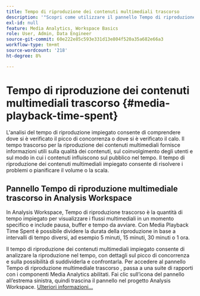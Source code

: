 ```yaml
---
title: Tempo di riproduzione dei contenuti multimediali trascorso
description: '"Scopri come utilizzare il pannello Tempo di riproduzione multimediale trascorso per analizzare il tempo di riproduzione trascorso e capire il picco di concorrenza e dove si è verificato il calo."'
exl-id: null
feature: Media Analytics, Workspace Basics
role: User, Admin, Data Engineer
source-git-commit: 60e222e85c593e331d13e804f520a35a682e66a3
workflow-type: tm+mt
source-wordcount: '218'
ht-degree: 8%

---
```


# Tempo di riproduzione dei contenuti multimediali trascorso {#media-playback-time-spent}

L&#39;analisi del tempo di riproduzione impiegato consente di comprendere dove si è verificato il picco di concorrenza o dove si è verificato il calo. Il tempo trascorso per la riproduzione dei contenuti multimediali fornisce informazioni utili sulla qualità dei contenuti, sul coinvolgimento degli utenti e sul modo in cui i contenuti influiscono sul pubblico nel tempo. Il tempo di riproduzione dei contenuti multimediali impiegato consente di risolvere i problemi o pianificare il volume o la scala.

## Pannello Tempo di riproduzione multimediale trascorso in Analysis Workspace

In Analysis Workspace, Tempo di riproduzione trascorso è la quantità di tempo impiegato per visualizzare i flussi multimediali in un momento specifico e include pausa, buffer e tempo da avviare. Con Media Playback Time Spent è possibile dividere la durata della riproduzione in base a intervalli di tempo diversi, ad esempio 5 minuti, 15 minuti, 30 minuti o 1 ora.


Il tempo di riproduzione dei contenuti multimediali impiegato consente di analizzare la riproduzione nel tempo, con dettagli sul picco di concorrenza e sulla possibilità di suddividerla e confrontarla. Per accedere al pannello Tempo di riproduzione multimediale trascorso , passa a una suite di rapporti con i componenti Media Analytics abilitati. Fai clic sull’icona del pannello all’estrema sinistra, quindi trascina il pannello nel progetto Analysis Workspace. [Ulteriori informazioni...](https://experienceleague.adobe.com/docs/analytics/analyze/analysis-workspace/panels/media-playback-time-spent.html)

<!-- ## DOES THIS APPLY Get Concurrent Viewers via Analytics Reporting API

REVISE You can also get concurrent viewer data for up to 1-month at a time at minute-level granularity using the Analytics Reporting API 2.0.  The reporting API uses the same definition of concurrent viewers as Analysis Workspace.  For more information see [_*Get concurrent viewers JSON report data with Analytics 2.0 APIs*_](/help/media-reports/media-default-reports/get-concurrent-json20.md). -->
